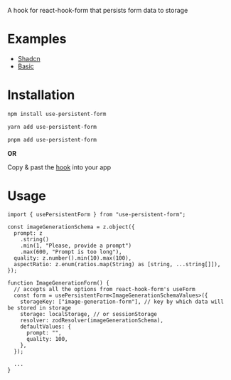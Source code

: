 A hook for react-hook-form that persists form data to storage

# Examples

- [Shadcn](https://use-persistent-form.vercel.app/)
- [Basic](https://use-persistent-form.vercel.app/?example=basic)

# Installation

```bash
npm install use-persistent-form

yarn add use-persistent-form

pnpm add use-persistent-form
```

**OR**

Copy & past the [hook](apps/packages/use-persistent-form/src/index.ts) into your app

# Usage

```tsx
import { usePersistentForm } from "use-persistent-form";

const imageGenerationSchema = z.object({
  prompt: z
    .string()
    .min(1, "Please, provide a prompt")
    .max(600, "Prompt is too long"),
  quality: z.number().min(10).max(100),
  aspectRatio: z.enum(ratios.map(String) as [string, ...string[]]),
});

function ImageGenerationForm() {
  // accepts all the options from react-hook-form's useForm
  const form = usePersistentForm<ImageGenerationSchemaValues>({
    storageKey: ["image-generation-form"], // key by which data will be stored in storage
    storage: localStorage, // or sessionStorage
    resolver: zodResolver(imageGenerationSchema),
    defaultValues: {
      prompt: "",
      quality: 100,
    },
  });

  ...
}
```

